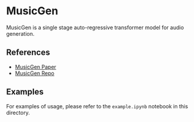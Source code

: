 # MusicGen

MusicGen is a single stage auto-regressive transformer model for audio generation.

## References

- [MusicGen Paper](https://arxiv.org/abs/2306.05284)
- [MusicGen Repo](https://github.com/facebookresearch/audiocraft)

## Examples

For examples of usage, please refer to the `example.ipynb` notebook in this directory.
